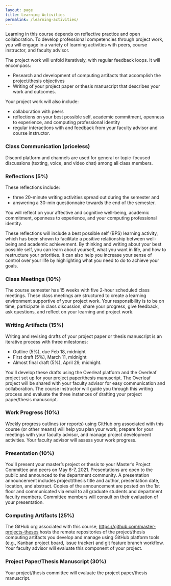```yaml
---
layout: page
title: Learning Activities
permalink: /learning-activities/
---
```

Learning in this course depends on reflective practice and open collaboration. 
To develop professional competencies through project work, you will engage in 
a variety of learning activities with peers, course instructor, and faculty 
advisor. 

The project work will unfold iteratively, with regular feedback loops. It will 
encompass:
* Research and development of computing artifacts that accomplish the 
project/thesis objectives
* Writing of your project paper or thesis manuscript that describes your work 
and outcomes. 

Your project work will also include:
* collaboration with peers
* reflections on your best possible self, academic commitment, openness to 
experience, and computing professional identity
* regular interactions with and feedback from your faculty advisor and course 
instructor.

### Class Communication (priceless)
Discord platform and channels are used for general or topic-focused 
discussions (texting, voice,  and video chat) among all class members. 

### Reflections (5%)
These reflections include:
* three 20-minute writing activities spread out during the semester and 
* answering a 30-min questionnaire towards the end of the semester. 

You will reflect on your affective and cognitive well-being, academic commitment, openness to experience, and your computing professional identity. 

These reflections will include a best possible self (BPS) learning activity, which has been shown to facilitate a positive relationship between well-being and academic achievement. By thinking and writing about your best possible self, you can learn about yourself, what you want in life, and how to restructure your priorities. It can also help you increase your sense of control over your life by highlighting what you need to do to achieve your goals. 

### Class Meetings (10%)
The course semester has 15 weeks with five 2-hour scheduled class meetings. 
These class meetings are structured to create a learning environment 
supportive of your project work. Your responsibility is to be on time, 
participate in class discussion, share your progress, give feedback, ask 
questions, and reflect on your learning and project work. 

### Writing Artifacts (15%)
Writing and revising drafts of your project paper or thesis manuscript is an 
iterative process with three milestones:
* Outline (5%), due Feb 18, midnight
* First draft (5%), March 11, midnight
* Almost final draft (5%), April 29, midnight. 

You'll develop these drafts using the Overleaf platform and the Overleaf 
project set up for your project paper/thesis manuscript. The Overleaf project 
will be shared with your faculty advisor for easy communication and 
collaboration. The course instructor will guide you through this writing 
process and evaluate the three instances of drafting your project paper/thesis 
manuscript. 

### Work Progress (10%)
Weekly progress outlines (or reports) using GitHub org associated with this 
course (or other means) will help you plan your work, prepare for your 
meetings with your faculty advisor, and manage project development activities. 
Your faculty advisor will assess your work progress.

### Presentation (10%)
You'll present your master’s project or thesis to your Master’s Project 
Committee and peers on May 6-7, 2021. Presentations are open to the public and 
announced to the department community. A presentation announcement includes 
project/thesis title and author, presentation date, location, and abstract. 
Copies of the announcement are posted on the 1st floor and communicated via 
email to all graduate students and department faculty members. Committee 
members will consult on their evaluation of your presentation.

### Computing Artifacts (25%)
The GitHub org  associated with this course, <https://github.com/master-projects-theses> hosts the remote repositories of the project/thesis 
computing artifacts you develop and manage using GitHub platform tools (e.g., 
Kanban project board, issue tracker) and git feature branch workflow. Your 
faculty advisor will evaluate this component of your project. 

### Project Paper/Thesis Manuscript (30%)
Your project/thesis committee will evaluate the project paper/thesis 
manuscript. 
